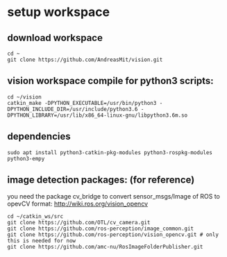 # setup workspace

## download workspace
```
cd ~
git clone https://github.com/AndreasMit/vision.git
```

## vision workspace compile for python3 scripts:
```
cd ~/vision
catkin_make -DPYTHON_EXECUTABLE=/usr/bin/python3 -DPYTHON_INCLUDE_DIR=/usr/include/python3.6 -DPYTHON_LIBRARY=/usr/lib/x86_64-linux-gnu/libpython3.6m.so
```

## dependencies
```
sudo apt install python3-catkin-pkg-modules python3-rospkg-modules python3-empy
```

## image detection packages: (for reference)
you need the package cv_bridge to convert sensor_msgs/Image of ROS to opevCV format: http://wiki.ros.org/vision_opencv
```
cd ~/catkin_ws/src
git clone https://github.com/OTL/cv_camera.git
git clone https://github.com/ros-perception/image_common.git
git clone https://github.com/ros-perception/vision_opencv.git # only this is needed for now
git clone https://github.com/amc-nu/RosImageFolderPublisher.git
```
